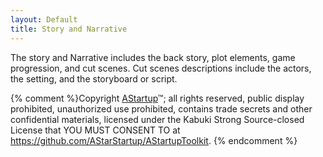 ```yaml
---
layout: Default
title: Story and Narrative
---
```


The story and Narrative includes the back story, plot elements, game progression, and cut scenes. Cut scenes descriptions include the actors, the setting, and the storyboard or script.

{% comment %}Copyright [AStartup](https://astartup.net)™; all rights reserved, public display prohibited, unauthorized use prohibited, contains trade secrets and other confidential materials, licensed under the Kabuki Strong Source-closed License that YOU MUST CONSENT TO at <https://github.com/AStarStartup/AStartupToolkit>. {% endcomment %}
